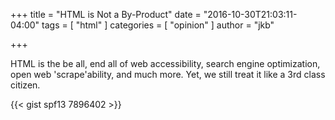 +++
title = "HTML is Not a By-Product"
date = "2016-10-30T21:03:11-04:00"
tags = [
  "html"
]
categories = [
  "opinion"
]
author = "jkb"

+++

<p>HTML is the be all, end all of web accessibility, search engine optimization, open web 'scrape'ability, and much more. Yet, we still treat it like a 3rd class citizen.</p>

{{< gist spf13 7896402 >}}
